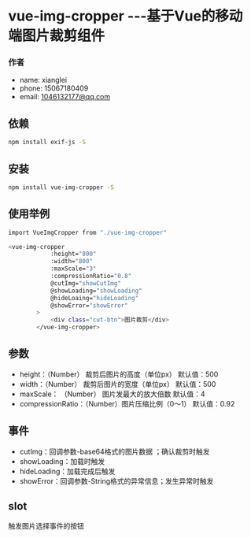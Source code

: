 # vue-img-cropper ---基于Vue的移动端图片裁剪组件

### 作者
 - name: xianglei
 - phone: 15067180409
 - email: 1046132177@qq.com

## 依赖
```bash
npm install exif-js -S
```

## 安装
```bash
npm install vue-img-cropper -S
```

## 使用举例
```bash
import VueImgCropper from "./vue-img-cropper"
```
```bash
<vue-img-cropper
            :height="800"
            :width="800"
            :maxScale="3"
            :compressionRatio="0.8"
            @cutImg="showCutImg"
            @showLoading="showLoading"
            @hideLoaing="hideLoading"
            @showError="showError"
        >
            <div class="cut-btn">图片裁剪</div>
        </vue-img-cropper>
```

## 参数
 - height：（Number） 裁剪后图片的高度（单位px） 默认值：500
 - width：（Number） 裁剪后图片的宽度（单位px） 默认值：500
 - maxScale： （Number） 图片发最大的放大倍数    默认值：4
 - compressionRatio：（Number）图片压缩比例（0～1） 默认值：0.92

## 事件
 - cutImg：回调参数-base64格式的图片数据 ；确认裁剪时触发
 - showLoading：加载时触发
 - hideLoading：加载完成后触发
 - showError：回调参数-String格式的异常信息；发生异常时触发

## slot
 触发图片选择事件的按钮
